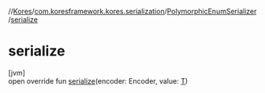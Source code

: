 //[Kores](../../../index.md)/[com.koresframework.kores.serialization](../index.md)/[PolymorphicEnumSerializer](index.md)/[serialize](serialize.md)

# serialize

[jvm]\
open override fun [serialize](serialize.md)(encoder: Encoder, value: [T](index.md))
